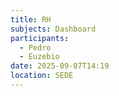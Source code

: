 ```yaml
---
title: RH
subjects: Dashboard
participants:
  - Pedro
  - Euzebio
date: 2025-09-07T14:19
location: SEDE
---
```

